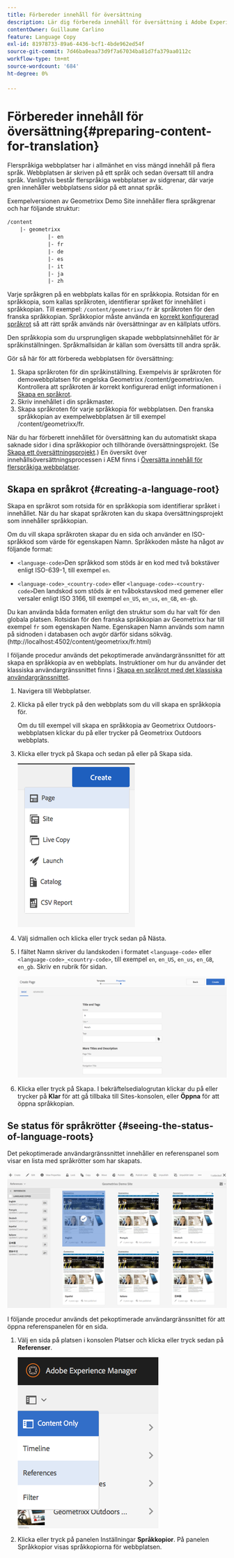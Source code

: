 ```yaml
---
title: Förbereder innehåll för översättning
description: Lär dig förbereda innehåll för översättning i Adobe Experience Manager.
contentOwner: Guillaume Carlino
feature: Language Copy
exl-id: 81978733-89a6-4436-bcf1-4bde962ed54f
source-git-commit: 7d46ba0eaa73d9f7a67034ba81d7fa379aa0112c
workflow-type: tm+mt
source-wordcount: '684'
ht-degree: 0%

---
```


# Förbereder innehåll för översättning{#preparing-content-for-translation}

Flerspråkiga webbplatser har i allmänhet en viss mängd innehåll på flera språk. Webbplatsen är skriven på ett språk och sedan översatt till andra språk. Vanligtvis består flerspråkiga webbplatser av sidgrenar, där varje gren innehåller webbplatsens sidor på ett annat språk.

Exempelversionen av Geometrixx Demo Site innehåller flera språkgrenar och har följande struktur:

```xml
/content
    |- geometrixx
             |- en
             |- fr
             |- de
             |- es
             |- it
             |- ja
             |- zh
```

Varje språkgren på en webbplats kallas för en språkkopia. Rotsidan för en språkkopia, som kallas språkroten, identifierar språket för innehållet i språkkopian. Till exempel: `/content/geometrixx/fr` är språkroten för den franska språkkopian. Språkkopior måste använda en [korrekt konfigurerad språkrot](/help/sites-administering/tc-prep.md#creating-a-language-root) så att rätt språk används när översättningar av en källplats utförs.

Den språkkopia som du ursprungligen skapade webbplatsinnehållet för är språkinställningen. Språkmallsidan är källan som översätts till andra språk.

Gör så här för att förbereda webbplatsen för översättning:

1. Skapa språkroten för din språkinställning. Exempelvis är språkroten för demowebbplatsen för engelska Geometrixx /content/geometrixx/en. Kontrollera att språkroten är korrekt konfigurerad enligt informationen i [Skapa en språkrot](/help/sites-administering/tc-prep.md#creating-a-language-root).
1. Skriv innehållet i din språkmaster.
1. Skapa språkroten för varje språkkopia för webbplatsen. Den franska språkkopian av exempelwebbplatsen är till exempel /content/geometrixx/fr.

När du har förberett innehållet för översättning kan du automatiskt skapa saknade sidor i dina språkkopior och tillhörande översättningsprojekt. (Se [Skapa ett översättningsprojekt](/help/sites-administering/tc-manage.md).) En översikt över innehållsöversättningsprocessen i AEM finns i [Översätta innehåll för flerspråkiga webbplatser](/help/sites-administering/translation.md).

## Skapa en språkrot {#creating-a-language-root}

Skapa en språkrot som rotsida för en språkkopia som identifierar språket i innehållet. När du har skapat språkroten kan du skapa översättningsprojekt som innehåller språkkopian.

Om du vill skapa språkroten skapar du en sida och använder en ISO-språkkod som värde för egenskapen Namn. Språkkoden måste ha något av följande format:

* `<language-code>`Den språkkod som stöds är en kod med två bokstäver enligt ISO-639-1, till exempel `en`.

* `<language-code>_<country-code>` eller `<language-code>-<country-code>`Den landskod som stöds är en tvåbokstavskod med gemener eller versaler enligt ISO 3166, till exempel `en_US`, `en_us`, `en_GB`, `en-gb`.

Du kan använda båda formaten enligt den struktur som du har valt för den globala platsen.  Rotsidan för den franska språkkopian av Geometrixx har till exempel `fr` som egenskapen Name. Egenskapen Namn används som namn på sidnoden i databasen och avgör därför sidans sökväg. (http://localhost:4502/content/geometrixx/fr.html)

I följande procedur används det pekoptimerade användargränssnittet för att skapa en språkkopia av en webbplats. Instruktioner om hur du använder det klassiska användargränssnittet finns i [Skapa en språkrot med det klassiska användargränssnittet](/help/sites-administering/tc-lroot-classic.md).

1. Navigera till Webbplatser.
1. Klicka på eller tryck på den webbplats som du vill skapa en språkkopia för.

   Om du till exempel vill skapa en språkkopia av Geometrixx Outdoors-webbplatsen klickar du på eller trycker på Geometrixx Outdoors webbplats.

1. Klicka eller tryck på Skapa och sedan på eller på Skapa sida.

   ![chlimage_1-21](assets/chlimage_1-21a.png)

1. Välj sidmallen och klicka eller tryck sedan på Nästa.
1. I fältet Namn skriver du landskoden i formatet `<language-code>` eller `<language-code>_<country-code>`, till exempel `en`, `en_US`, `en_us`, `en_GB`, `en_gb`. Skriv en rubrik för sidan.

   ![chlimage_1-22](assets/chlimage_1-22a.png)

1. Klicka eller tryck på Skapa. I bekräftelsedialogrutan klickar du på eller trycker på **Klar** för att gå tillbaka till Sites-konsolen, eller **Öppna** för att öppna språkkopian.

## Se status för språkrötter {#seeing-the-status-of-language-roots}

Det pekoptimerade användargränssnittet innehåller en referenspanel som visar en lista med språkrötter som har skapats.

![chlimage_1-23](assets/chlimage_1-23a.png)

I följande procedur används det pekoptimerade användargränssnittet för att öppna referenspanelen för en sida.

1. Välj en sida på platsen i konsolen Platser och klicka eller tryck sedan på **Referenser**.

   ![chlimage_1-24](assets/chlimage_1-24a.png)

1. Klicka eller tryck på panelen Inställningar **Språkkopior**. På panelen Språkkopior visas språkkopiorna för webbplatsen.
